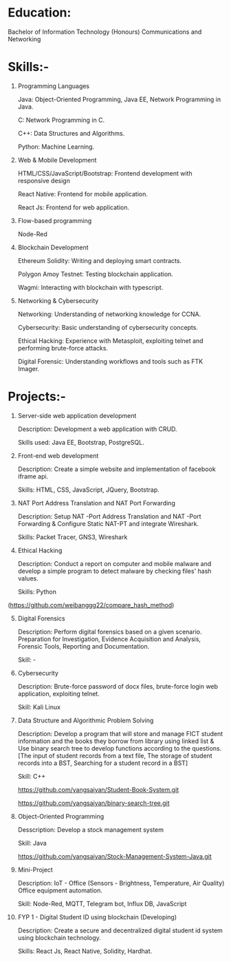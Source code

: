 # Education:

Bachelor of Information Technology (Honours) Communications and Networking

# Skills:-

1. Programming Languages

   Java: Object-Oriented Programming, Java EE, Network Programming in Java.

   C: Network Programming in C.
   
   C++: Data Structures and Algorithms.
   
   Python: Machine Learning.
   
2. Web & Mobile Development
   
   HTML/CSS/JavaScript/Bootstrap: Frontend development with responsive design
   
   React Native: Frontend for mobile application.
   
   React Js: Frontend for web application.

3. Flow-based programming

   Node-Red
   
4. Blockchain Development
   
   Ethereum Solidity: Writing and deploying smart contracts.
   
   Polygon Amoy Testnet: Testing blockchain application.
   
   Wagmi: Interacting with blockchain with typescript.
   
5. Networking & Cybersecurity
   
   Networking: Understanding of networking knowledge for CCNA.
   
   Cybersecurity: Basic understanding of cybersecurity concepts.
   
   Ethical Hacking: Experience with Metasploit, exploiting telnet and performing brute-force attacks.
   
   Digital Forensic: Understanding workflows and tools such as FTK Imager.

# Projects:-

1. Server-side web application development
 
   Description: Development a web application with CRUD.
   
   Skills used: Java EE, Bootstrap, PostgreSQL.

2. Front-end web development
    
   Description: Create a simple website and implementation of facebook iframe api.
   
   Skills: HTML, CSS, JavaScript, JQuery, Bootstrap.


3. NAT Port Address Translation and NAT Port Forwarding

   Description: Setup NAT -Port Address Translation and NAT -Port Forwarding & Configure Static NAT-PT and integrate Wireshark.

   Skills: Packet Tracer, GNS3, Wireshark

4. Ethical Hacking

   Description: Conduct a report on computer and mobile malware and develop a simple program to detect malware by checking files' hash values.

   Skills: Python

 (https://github.com/weibanggg22/compare_hash_method)

5. Digital Forensics

   Description: Perform digital forensics based on a given scenario. Preparation for Investigation, Evidence Acquisition and Analysis, Forensic Tools, Reporting and Documentation.

   Skill: -

6. Cybersecurity

   Description: Brute-force password of docx files, brute-force login web application, exploiting telnet.

   Skill: Kali Linux

7. Data Structure and Algorithmic Problem Solving

   Description: Develop a program that will store and manage FICT student information and the books they borrow from library using linked list & Use binary search tree to develop functions according to the questions. [The input of student records from a text file, The storage of student records into a BST, Searching for a student record in a BST]

   Skill: C++

   https://github.com/yangsaiyan/Student-Book-System.git

   https://github.com/yangsaiyan/binary-search-tree.git

8. Object-Oriented Programming

    Desscription: Develop a stock management system

    Skill: Java

    https://github.com/yangsaiyan/Stock-Management-System-Java.git

9. Mini-Project

   Description: IoT - Office (Sensors - Brightness, Temperature, Air Quality) Office equipment automation.

   Skill: Node-Red, MQTT, Telegram bot, Influx DB, JavaScript
   
  

11. FYP 1 - Digital Student ID using blockchain (Developing)

    Description: Create a secure and decentralized digital student id system using blockchain technology.

    Skills: React Js, React Native, Solidity, Hardhat.


